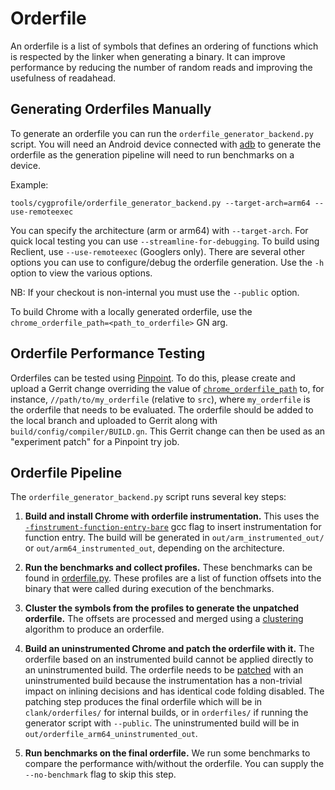 # Orderfile

An orderfile is a list of symbols that defines an ordering of functions which is
respected by the linker when generating a binary. It can improve performance by
reducing the number of random reads and improving the usefulness of readahead.

## Generating Orderfiles Manually

To generate an orderfile you can run the `orderfile_generator_backend.py`
script. You will need an Android device connected with
[adb](https://developer.android.com/tools/adb) to generate the orderfile as the
generation pipeline will need to run benchmarks on a device.

Example:
```
tools/cygprofile/orderfile_generator_backend.py --target-arch=arm64 --use-remoteexec
```

You can specify the architecture (arm or arm64) with `--target-arch`. For quick
local testing you can use `--streamline-for-debugging`. To build using Reclient,
use `--use-remoteexec` (Googlers only). There are several other options you can
use to configure/debug the orderfile generation. Use the `-h` option to view the
various options.

NB: If your checkout is non-internal you must use the `--public` option.

To build Chrome with a locally generated orderfile, use the
`chrome_orderfile_path=<path_to_orderfile>` GN arg.

## Orderfile Performance Testing

Orderfiles can be tested using
[Pinpoint](https://chromium.googlesource.com/chromium/src/+/main/docs/speed/perf_trybots.md).
To do this, please create and upload a Gerrit change overriding the value of
[`chrome_orderfile_path`](https://source.chromium.org/chromium/chromium/src/+/main:build/config/compiler/BUILD.gn;l=217-223;drc=3a829695d83990141babd25dee7f2f94c005cae4)
to, for instance, `//path/to/my_orderfile` (relative to `src`), where
`my_orderfile` is the orderfile that needs to be evaluated. The orderfile should
be added to the local branch and uploaded to Gerrit along with
`build/config/compiler/BUILD.gn`. This Gerrit change can then be used as an
"experiment patch" for a Pinpoint try job.

## Orderfile Pipeline

The `orderfile_generator_backend.py` script runs several key steps:

1. **Build and install Chrome with orderfile instrumentation.** This uses the
[`-finstrument-function-entry-bare`](https://gcc.gnu.org/onlinedocs/gcc/Instrumentation-Options.html#index-finstrument-functions)
gcc flag to insert instrumentation for function entry. The build will be
generated in `out/arm_instrumented_out/` or `out/arm64_instrumented_out`,
depending on the architecture.


2. **Run the benchmarks and collect profiles.** These benchmarks can be found
in [orderfile.py](../tools/perf/contrib/orderfile/orderfile.py). These profiles
are a list of function offsets into the binary that were called during execution
of the benchmarks.

3. **Cluster the symbols from the profiles to generate the unpatched orderfile.**
The offsets are processed and merged using a
[clustering](../tools/cygprofile/cluster.py) algorithm to produce an orderfile.

4. **Build an uninstrumented Chrome and patch the orderfile with it.** The
orderfile based on an instrumented build cannot be applied directly to an
uninstrumented build. The orderfile needs to be
[patched](../tools/cygprofile/patch_orderfile.py) with an uninstrumented build
because the instrumentation has a non-trivial impact on inlining decisions and
has identical code folding disabled. The patching step produces the final
orderfile which will be in `clank/orderfiles/` for internal builds, or in
`orderfiles/` if running the generator script with `--public`. The
uninstrumented build will be in `out/orderfile_arm64_uninstrumented_out`.

5. **Run benchmarks on the final orderfile.** We run some benchmarks to compare
the performance with/without the orderfile. You can supply the `--no-benchmark`
flag to skip this step.
